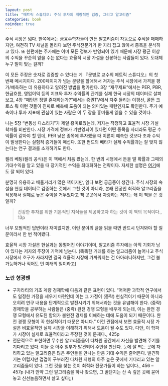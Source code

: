 ```yaml
---
layout: post
title: "메트릭 스튜디오: 주식 투자의 계량적인 검증, 그리고 알고리즘"
categories: book
noindex: true
---
```


주식 시장은 넓다. 한쪽에서는 금융수학자들이 만든 알고리즘이 자동으로 주식을 매매하지만, 여전히 TV 채널을 돌리다 보면 주식전문가가 한 자리 잡고 앉아서 종목을 분석하고 있다. 또 한편에는 주가에는 이미 모든 정보가 반영되어 있기 때문에 시장 평균 이상의 수익을 꾸준히 얻을 수는 없다는 효율적 시장 가설을 신봉하는 사람들이 있다. 도대체 누구 말이 맞는 걸까?

이 모든 주장은 숫자로 검증할 수 있다는 게 『문병로 교수의 메트릭 스튜디오』의 첫 번째 메시지이다. 200페이지가 넘는 분량을 할애해서 저자는 주식 시장에서 가격을 평가/예측하는 데 유용하다고 알려진 방법을 평가한다. 3장 “재무제표”에서는 PER, PBR, 현금흐름, 영업이익 등의 지표와 투자 수익률의 관계를 실제 한국 시장의 데이터로 살펴보고, 4장 “패턴은 정말 존재하는가?”에서는 증권TV에서 자주 들리는 이평선, 골든 크로스 뭐 이런 것들이 진짜로 예측에 도움이 되는 의미있는 패턴인지도 확인한다. 주가 예측이나 투자 지표에 관심이 있는 사람은 이 두 장을 흥미롭게 읽을 수 있을 것이다.

나는 5장 “변동성 다스리기”가 제일 흥미로웠는데, 저자는 작정하고 효율적 시장 가설 학파를 비판한다. 시장 가격에 정보가 기반영되어 있다면 어떤 종목을 사더라도 평균 수익률이 같아야 할 텐데, PER 낮은 종목에 투자했을 때 이론이 예측한 것보다 초과 수익이 발생한다는 실험적 증거들이 매섭다. 또한 펀드의 베타가 실제 수익률과는 잘 맞지 않는다는 연구 결과를 소개하기도 한다.

켈리 베팅(켈리 공식)은 이 책에서 처음 봤는데, 한 번의 시행에서 돈을 딸 확률과 그때의 기대수익을 알고 있을 때 장기적인 수익을 최대화하는 전략이다. 자세한 설명은 [여기](https://zariski.wordpress.com/2013/07/20/켈리-공식-kelly-formula)에도 잘 되어 있다.

분명히 유용하고 배울거리가 많은 책이지만, 읽다 보면 궁금증이 생긴다. 주식 시장의 속설을 현실 데이터로 검증하는 것에서 그친 것이 아니라, 본래 전공인 최적화 알고리즘을 적용해서 실제로 높은 수익을 거두었다고 책 곳곳에서 자랑하는 저자는 왜 이 책을 쓴 것일까?

> 건강한 투자를 위한 기본적인 지식들을 제공하고자 하는 것이 이 책의 목적이다., 13p

너무 모범적인 답변이라 재미없지만, 이런 분야의 글을 읽을 때면 반드시 던져봐야 할 질문이라서 한 번 적어봤다.

효율적 시장 가설은 현실과는 동떨어진 이야기이며, 알고리즘 투자에는 아직 기회가 남아 있다는 저자의 주장이 기억에 남는다. (똑똑한 거래를 하는 알고리즘이 늘어나고 주식 시장에서 호구가 사라지면 결국 효율적 시장에 가까워지는 건 아아러니하지만, 그건 불가능하거나 적어도 먼 미래의 일이라고)

### 노란 형광펜

- 구자라티의 기초 계량 경제학에 다음과 같은 표현이 있다. “어떠한 과학적 연구에서도 일정한 가정을 세우기 마련인데 이는 그 가정이 (중략) 현실적이기 때문이 아니라 오히려 연구 내용을 단계적으로 발전시키기 위해서라는 것을 유념해야 한다. (중략) 경제학을 공부하는 사람들은 (중략) 완전 경쟁 모형을 배우게 되는데, 이는 완전 경쟁 모형에서 유도된 함의가 불완전 경제를 이해하는 데에 도움이 되기 때문이다. 완전 경쟁 모형이 꼭 현실적이기 때문은 아니다.” 이런 관점에서 보면 효율적 시장 가설은 비효율적인 실제 시장을 이해하기 위해서 도움이 될 수도 있다. 다만, 이 학파가 시장이 실제로 효율적이라고 주장한 것이 문제다., 425p
- 전문적으로 표현하면 무수한 알고리즘들이 다차원 공간에서 자신을 발견해 주기를 기다리고 있다. 이들 중 아주 일부가 발견되어 주인을 만난다. 눈에 잘 띄는 곳에 자리하고 있는 알고리즘은 많은 주인들을 만나는 만큼 기대 수익은 줄어든다. 발견하기는 어렵지만 겹겹이 구부러진 다차원 지형의 아주 높은 곳에서 기다리고 있는 알고리즘들이 있다. 그런 것을 찾는 것이 최적화 전문가들이 하는 일이다., 456 – 457p (내가 만약 그런 알고리즘을 하나 찾으면, 그 꿀단지는 산 속 깊은 곳에 묻어놓고 신선놀음하면서 살고 싶다;;)